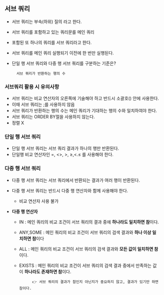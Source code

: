 ## 서브 쿼리

- 서브 쿼리는 부속(하위) 질의 라고 한다.
- 서브 쿼리를 포함하고 있는 쿼리문를 메인 쿼리
- 포함된 또 하나의 쿼리를 서브 쿼리라고 한다.
- 서브 쿼리를 메인 쿼리 실행되기 이전에 한 번만 실행된다.
- 단일 행 서브 쿼리와 다중 행 서브 쿼리를 구분하는 기준은?

        서브 쿼리가 반환하는 행의 수 

### 서브쿼리 활용 시 유의사항

- 서브 쿼리는 비교 연산자의 오른쪽에 기술해야 하고 반드시 소괄호() 안에 사용한다.
- 이때 서브 쿼리는 ;를 사용하지 않음
- 서브 쿼리가 반환하는 행의 수는 메인 쿼리가 기대하는 행의 수와 일치하여야 한다.
- 서브 쿼리는 ORDER BY절을 사용하지 않는다.
- 정렬 X
        

### 단일 행 서브 쿼리
- 단일 행 서브 쿼리는 서브 쿼리 결과가 하나의 행만 반환된다.
- 단일행 비교 연산자인 =, <>, >, ≥,<.≤ 를 사용해야 한다.

### 다중 행 서브 쿼리
- 다중 행 서브 쿼리는 서브 쿼리에서 반환되는 결과가 여러 행이 반환된다.
- 다중 행 서브 쿼리는 반드시 다중 행 연산자와 함께 사용해야 한다.
    - 비교 연산자 사용 불가
       
- **다중 행 연산자**
    - IN : 메인 쿼리의 비교 조건이 서브 쿼리의 결과 중에 **하나라도 일치하면 참**이다.
    - ANY,SOME : 메인 쿼리의 비교 조건이 서브 쿼리의 검색 결과와 **하나 이상 일치하면 참**이다
    - ALL : 메인 쿼리의 비교 조건이 서브 쿼리의 검색 결과와 **모든 값이 일치하면 참**이다.
    - EXISTS : 메인 쿼리의 비교 조건이 서브 쿼리의 검색 결과 중에서 만족하는 값이 **하나라도 존재하면 참**이다.


                👉 서브 쿼리의 결과가 참인지 아닌지가 중요하지 않고, 결과가 있기만 하면 참이다.
